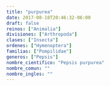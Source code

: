 ```yaml
---
title: "purpurea"
date: 2017-08-18T20:46:32-06:00
draft: false
reinos: ["Animalia"]
divisiones: ["Arthropoda"]
clases: ["Insecta"]
ordenes: ["Hymenoptera"]
familias: ["Pompilidae"]
generos: ["Pepsis"]
nombre_cientifico: "Pepsis purpurea"
nombre_comun: ""
nombre_ingles: ""
---
```


